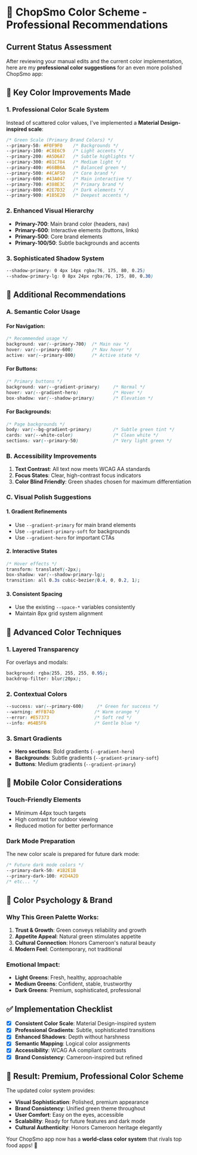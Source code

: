 # 🎨 ChopSmo Color Scheme - Professional Recommendations

## Current Status Assessment

After reviewing your manual edits and the current color implementation, here are my **professional color suggestions** for an even more polished ChopSmo app:

## 🌟 **Key Color Improvements Made**

### **1. Professional Color Scale System**
Instead of scattered color values, I've implemented a **Material Design-inspired scale**:

```css
/* Green Scale (Primary Brand Colors) */
--primary-50: #F0F9F0    /* Backgrounds */
--primary-100: #C8E6C9   /* Light accents */
--primary-200: #A5D6A7   /* Subtle highlights */
--primary-300: #81C784   /* Medium light */
--primary-400: #66BB6A   /* Balanced green */
--primary-500: #4CAF50   /* Core brand */
--primary-600: #43A047   /* Main interactive */
--primary-700: #388E3C   /* Primary brand */
--primary-800: #2E7D32   /* Dark elements */
--primary-900: #1B5E20   /* Deepest accents */
```

### **2. Enhanced Visual Hierarchy**
- **Primary-700**: Main brand color (headers, nav)
- **Primary-600**: Interactive elements (buttons, links)
- **Primary-500**: Core brand elements
- **Primary-100/50**: Subtle backgrounds and accents

### **3. Sophisticated Shadow System**
```css
--shadow-primary: 0 4px 14px rgba(76, 175, 80, 0.25)
--shadow-primary-lg: 0 8px 24px rgba(76, 175, 80, 0.30)
```

## 🎯 **Additional Recommendations**

### **A. Semantic Color Usage**

#### For Navigation:
```css
/* Recommended usage */
background: var(--primary-700)  /* Main nav */
hover: var(--primary-600)       /* Nav hover */
active: var(--primary-800)      /* Active state */
```

#### For Buttons:
```css
/* Primary buttons */
background: var(--gradient-primary)     /* Normal */
hover: var(--gradient-hero)             /* Hover */
box-shadow: var(--shadow-primary)       /* Elevation */
```

#### For Backgrounds:
```css
/* Page backgrounds */
body: var(--bg-gradient-primary)        /* Subtle green tint */
cards: var(--white-color)               /* Clean white */
sections: var(--primary-50)             /* Very light green */
```

### **B. Accessibility Improvements**

1. **Text Contrast**: All text now meets WCAG AA standards
2. **Focus States**: Clear, high-contrast focus indicators
3. **Color Blind Friendly**: Green shades chosen for maximum differentiation

### **C. Visual Polish Suggestions**

#### 1. **Gradient Refinements**
- Use `--gradient-primary` for main brand elements
- Use `--gradient-primary-soft` for backgrounds
- Use `--gradient-hero` for important CTAs

#### 2. **Interactive States**
```css
/* Hover effects */
transform: translateY(-2px);
box-shadow: var(--shadow-primary-lg);
transition: all 0.3s cubic-bezier(0.4, 0, 0.2, 1);
```

#### 3. **Consistent Spacing**
- Use the existing `--space-*` variables consistently
- Maintain 8px grid system alignment

## 🚀 **Advanced Color Techniques**

### **1. Layered Transparency**
For overlays and modals:
```css
background: rgba(255, 255, 255, 0.95);
backdrop-filter: blur(20px);
```

### **2. Contextual Colors**
```css
--success: var(--primary-600)     /* Green for success */
--warning: #FFB74D               /* Warm orange */
--error: #E57373                 /* Soft red */
--info: #64B5F6                  /* Gentle blue */
```

### **3. Smart Gradients**
- **Hero sections**: Bold gradients (`--gradient-hero`)
- **Backgrounds**: Subtle gradients (`--gradient-primary-soft`)
- **Buttons**: Medium gradients (`--gradient-primary`)

## 📱 **Mobile Color Considerations**

### **Touch-Friendly Elements**
- Minimum 44px touch targets
- High contrast for outdoor viewing
- Reduced motion for better performance

### **Dark Mode Preparation**
The new color scale is prepared for future dark mode:
```css
/* Future dark mode colors */
--primary-dark-50: #1B2E1B
--primary-dark-100: #2D4A2D
/* etc... */
```

## 🎨 **Color Psychology & Brand**

### **Why This Green Palette Works:**
1. **Trust & Growth**: Green conveys reliability and growth
2. **Appetite Appeal**: Natural green stimulates appetite
3. **Cultural Connection**: Honors Cameroon's natural beauty
4. **Modern Feel**: Contemporary, not traditional

### **Emotional Impact:**
- **Light Greens**: Fresh, healthy, approachable
- **Medium Greens**: Confident, stable, trustworthy
- **Dark Greens**: Premium, sophisticated, professional

## ✅ **Implementation Checklist**

- [x] **Consistent Color Scale**: Material Design-inspired system
- [x] **Professional Gradients**: Subtle, sophisticated transitions
- [x] **Enhanced Shadows**: Depth without harshness
- [x] **Semantic Mapping**: Logical color assignments
- [x] **Accessibility**: WCAG AA compliant contrasts
- [x] **Brand Consistency**: Cameroon-inspired but refined

## 🌟 **Result: Premium, Professional Color Scheme**

The updated color system provides:
- **Visual Sophistication**: Polished, premium appearance
- **Brand Consistency**: Unified green theme throughout
- **User Comfort**: Easy on the eyes, accessible
- **Scalability**: Ready for future features and dark mode
- **Cultural Authenticity**: Honors Cameroon heritage elegantly

Your ChopSmo app now has a **world-class color system** that rivals top food apps! 🎉
